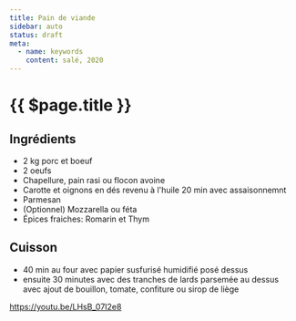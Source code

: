 ```yaml
---
title: Pain de viande
sidebar: auto
status: draft
meta:
  - name: keywords
    content: salé, 2020
---
```


# {{ $page.title }}

## Ingrédients

<!-- <recipePortion :recette="$page.frontmatter.JSON" /> -->


- 2 kg porc et boeuf
- 2 oeufs
- Chapellure, pain rasi ou flocon avoine
- Carotte et oignons en dés revenu à l'huile 20 min avec assaisonnemnt
- Parmesan
- (Optionnel) Mozzarella ou féta
- Épices fraiches: Romarin et Thym

## Cuisson
- 40 min au four avec papier susfurisé humidifié posé dessus
- ensuite 30 minutes avec des tranches de lards parsemée au dessus
avec ajout de bouillon, tomate, confiture ou sirop de liège

https://youtu.be/LHsB_07I2e8
